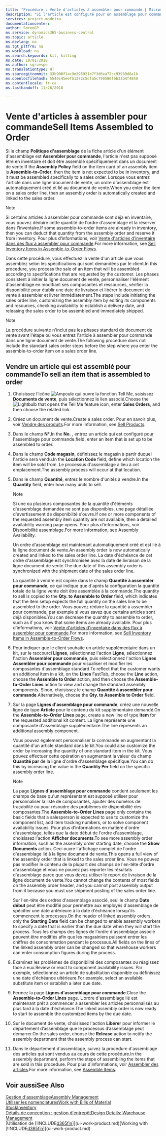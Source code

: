```yaml
---
title: "Procédure : Vente d'articles à assembler pour commande | Microsoft Docs"
description: "Si l'article est configuré pour un assemblage pour commande, l'article ne devrait pas être en inventaire, il doit être assemblé spécifiquement pour un document de vente. Lorsque vous entrez l'article dans une ligne document de vente, un ordre d'assemblage est automatiquement créé et lié au document de vente."
services: project-madeira
documentationcenter: 
author: SorenGP
ms.service: dynamics365-business-central
ms.topic: article
ms.devlang: na
ms.tgt_pltfrm: na
ms.workload: na
ms.search.keywords: kit, kitting
ms.date: 10/01/2018
ms.author: sgroespe
ms.translationtype: HT
ms.sourcegitcommit: 33b900f1ac9e295921e7f3d6ea72cc93939d8a1b
ms.openlocfilehash: 5540c45eefb1272c5dfa5c790586f6b33b4f4848
ms.contentlocale: fr-ca
ms.lasthandoff: 11/26/2018

---
```

# <a name="sell-items-assembled-to-order"></a><span data-ttu-id="5a548-104">Vente d'articles à assembler pour commande</span><span class="sxs-lookup"><span data-stu-id="5a548-104">Sell Items Assembled to Order</span></span>
<span data-ttu-id="5a548-105">Si le champ **Politique d'assemblage** de la fiche article d'un élément d'assemblage est **Assembler pour commande**, l'article n'est pas supposé être en inventaire et doit être assemblé spécifiquement dans un document de vente.</span><span class="sxs-lookup"><span data-stu-id="5a548-105">If the **Assembly Policy** field on the item card of an assembly item is **Assemble-to-Order**, then the item is not expected to be in inventory, and it must be assembled specifically to a sales order.</span></span> <span data-ttu-id="5a548-106">Lorsque vous entrez l'article dans une ligne document de vente, un ordre d'assemblage est automatiquement créé et lié au document de vente.</span><span class="sxs-lookup"><span data-stu-id="5a548-106">When you enter the item on a sales order line, then an assembly order is automatically created and linked to the sales order.</span></span>  

> [!NOTE]  
>  <span data-ttu-id="5a548-107">Si certains articles à assembler pour commande sont déjà en inventaire, vous pouvez déduire cette quantité de l'ordre d'assemblage et la réserver dans l'inventaire.</span><span class="sxs-lookup"><span data-stu-id="5a548-107">If some assemble-to-order items are already in inventory, then you can deduct that quantity from the assembly order and reserve it from inventory.</span></span> <span data-ttu-id="5a548-108">Pour plus d’informations, voir [Vente d'articles d'inventaire dans des flux à assembler pour commande](assembly-how-to-sell-assemble-to-order-items-and-inventory-items-together.md).</span><span class="sxs-lookup"><span data-stu-id="5a548-108">For more information, see [Sell Inventory Items in Assemble-to-Order Flows](assembly-how-to-sell-assemble-to-order-items-and-inventory-items-together.md).</span></span>  

<span data-ttu-id="5a548-109">Dans cette procédure, vous effectuez la vente d'un article que vous assemblez selon les spécifications qui sont demandées par le client.</span><span class="sxs-lookup"><span data-stu-id="5a548-109">In this procedure, you process the sale of an item that will be assembled according to specifications that are requested by the customer.</span></span> <span data-ttu-id="5a548-110">Les phases consistent à initier la ligne document de vente, personnaliser l'élément d'assemblage en modifiant ses composantes et ressources, vérifier la disponibilité pour établir une date de livraison et libérer le document de vente à assembler et livrer immédiatement.</span><span class="sxs-lookup"><span data-stu-id="5a548-110">The steps include initiating the sales order line, customizing the assembly item by editing its components and resources, checking availability to establish a delivery date, and releasing the sales order to be assembled and immediately shipped.</span></span>  

> [!NOTE]  
>  <span data-ttu-id="5a548-111">La procédure suivante n'inclut pas les phases standard de document de vente avant l'étape où vous entrez l'article à assembler pour commande dans une ligne document de vente.</span><span class="sxs-lookup"><span data-stu-id="5a548-111">The following procedure does not include the standard sales order steps before the step where you enter the assemble-to-order item on a sales order line.</span></span>  

## <a name="to-sell-an-item-that-is-assembled-to-order"></a><span data-ttu-id="5a548-112">Vendre un article qui est assemblé pour commande</span><span class="sxs-lookup"><span data-stu-id="5a548-112">To sell an item that is assembled to order</span></span>  
1.  <span data-ttu-id="5a548-113">Choisissez l'icône ![Ampoule qui ouvre la fonction Tell Me](media/ui-search/search_small.png "Dites-moi ce que vous voulez faire"), saisissez **Documents de vente**, puis sélectionnez le lien associé.</span><span class="sxs-lookup"><span data-stu-id="5a548-113">Choose the ![Lightbulb that opens the Tell Me feature](media/ui-search/search_small.png "Tell me what you want to do") icon, enter **Sales Orders**, and then choose the related link.</span></span>  
2.  <span data-ttu-id="5a548-114">Créez un document de vente.</span><span class="sxs-lookup"><span data-stu-id="5a548-114">Create a sales order.</span></span> <span data-ttu-id="5a548-115">Pour en savoir plus, voir [Vendre des produits](sales-how-sell-products.md).</span><span class="sxs-lookup"><span data-stu-id="5a548-115">For more information, see [Sell Products](sales-how-sell-products.md).</span></span>  
3.  <span data-ttu-id="5a548-116">Dans le champ **N°**,</span><span class="sxs-lookup"><span data-stu-id="5a548-116">In the **No.**</span></span> <span data-ttu-id="5a548-117">, entrez un article qui est configuré pour l'assemblage pour commande.</span><span class="sxs-lookup"><span data-stu-id="5a548-117">field, enter an item that is set up to be assembled to order.</span></span>  
4.  <span data-ttu-id="5a548-118">Dans le champ **Code magasin**, définissez le magasin à partir duquel l'article sera vendu.</span><span class="sxs-lookup"><span data-stu-id="5a548-118">In the **Location Code** field, define which location the item will be sold from.</span></span> <span data-ttu-id="5a548-119">Le processus d'assemblage a lieu à cet emplacement.</span><span class="sxs-lookup"><span data-stu-id="5a548-119">The assembly process will occur at that location.</span></span>  
5.  <span data-ttu-id="5a548-120">Dans le champ **Quantité**, entrez le nombre d'unités à vendre.</span><span class="sxs-lookup"><span data-stu-id="5a548-120">In the **Quantity** field, enter how many units to sell.</span></span>  

    > [!NOTE]  
    >  <span data-ttu-id="5a548-121">Si une ou plusieurs composantes de la quantité d'éléments d'assemblage demandée ne sont pas disponibles, une page détaillée d'avertissement de disponibilité s'ouvre.</span><span class="sxs-lookup"><span data-stu-id="5a548-121">If one or more components of the requested assembly item quantity are not available, then a detailed availability warning page opens.</span></span> <span data-ttu-id="5a548-122">Pour plus d'informations, voir Disponibilité assemblage.</span><span class="sxs-lookup"><span data-stu-id="5a548-122">For more information, see Assembly Availability.</span></span>  

    <span data-ttu-id="5a548-123">Un ordre d'assemblage est maintenant automatiquement créé et est lié à la ligne document de vente.</span><span class="sxs-lookup"><span data-stu-id="5a548-123">An assembly order is now automatically created and linked to the sales order line.</span></span> <span data-ttu-id="5a548-124">La date d'échéance de cet ordre d'assemblage est synchronisée avec la date de livraison de la ligne document de vente.</span><span class="sxs-lookup"><span data-stu-id="5a548-124">The due date of this assembly order is synchronized with the shipment date of the sales order line.</span></span>  

    <span data-ttu-id="5a548-125">La quantité à vendre est copiée dans le champ **Quantité à assembler pour commande**, ce qui indique que d'après la configuration la quantité totale de la ligne vente doit être assemblée à la commande.</span><span class="sxs-lookup"><span data-stu-id="5a548-125">The quantity to sell is copied to the **Qty. to Assemble to Order** field, which indicates that the item setup expects the full quantity on the sales line to be assembled to the order.</span></span> <span data-ttu-id="5a548-126">Vous pouvez réduire la quantité à assembler pour commande, par exemple si vous savez que certains articles sont déjà disponibles.</span><span class="sxs-lookup"><span data-stu-id="5a548-126">You can decrease the quantity to assemble to order, such as if you know that some items are already available.</span></span> <span data-ttu-id="5a548-127">Pour plus d’informations, voir [Vente d'articles d'inventaire dans des flux à assembler pour commande](assembly-how-to-sell-inventory-items-in-assemble-to-order-flows.md).</span><span class="sxs-lookup"><span data-stu-id="5a548-127">For more information, see [Sell Inventory Items in Assemble-to-Order Flows](assembly-how-to-sell-inventory-items-in-assemble-to-order-flows.md).</span></span>  

6.  <span data-ttu-id="5a548-128">Pour indiquer que le client souhaite un article supplémentaire dans un kit, sur le raccourci **Lignes**, sélectionnez l'action **Ligne**, sélectionnez l'action **Assembler pour commande**, puis sélectionnez l'action **Lignes Assembler pour commande** pour visualiser et modifier les composantes d'assemblage standard.</span><span class="sxs-lookup"><span data-stu-id="5a548-128">To reflect that the customer wants an additional item in a kit, on the **Lines** FastTab, choose the **Line** action, choose the **Assemble to Order** action, and then choose the **Assemble-to-Order Lines** action to view and change the standard assembly components.</span></span> <span data-ttu-id="5a548-129">Sinon, choisissez le champ **Quantité à assembler pour commande**.</span><span class="sxs-lookup"><span data-stu-id="5a548-129">Alternatively, choose the **Qty. to Assemble to Order** field.</span></span>  
7.  <span data-ttu-id="5a548-130">Sur la page **Lignes d'assemblage pour commande**, créez une nouvelle ligne de type **Article** pour le contenu du kit supplémentaire demandé.</span><span class="sxs-lookup"><span data-stu-id="5a548-130">On the **Assemble-to-Order Lines** page, create a new line of type **Item** for the requested additional kit content.</span></span> <span data-ttu-id="5a548-131">La ligne représente une composante d'assemblage supplémentaire.</span><span class="sxs-lookup"><span data-stu-id="5a548-131">The line represents an additional assembly component.</span></span>  

    <span data-ttu-id="5a548-132">Vous pouvez également personnaliser la commande en augmentant la quantité d'un article standard dans le kit.</span><span class="sxs-lookup"><span data-stu-id="5a548-132">You could also customize the order by increasing the quantity of one standard item in the kit.</span></span> <span data-ttu-id="5a548-133">Vous pouvez effectuer cette opération en augmentant la valeur du champ **Quantité par** de la ligne d'ordre d'assemblage spécifique.</span><span class="sxs-lookup"><span data-stu-id="5a548-133">You can do this by increasing the value in the **Quantity Per** field on the specific assembly order line.</span></span>  

    > [!NOTE]  
    >  <span data-ttu-id="5a548-134">La page **Lignes d'assemblage pour commande** contient seulement les champs de base qu'un représentant est supposé utiliser pour personnaliser la liste de composantes, ajouter des numéros de traçabilité ou pour résoudre des problèmes de disponibilité des composantes.</span><span class="sxs-lookup"><span data-stu-id="5a548-134">The **Assemble-to-Order Lines** page only contains the basic fields that a salesperson is expected to use to customize the component list, add item tracking numbers, or to solve component availability issues.</span></span> <span data-ttu-id="5a548-135">Pour plus d'informations en matière d'ordre d'assemblage, telles que la date début de l'ordre d'assemblage, choisissez l'action **Afficher documents**.</span><span class="sxs-lookup"><span data-stu-id="5a548-135">To see more assembly order information, such as the assembly order starting date, choose the **Show Documents** action.</span></span> <span data-ttu-id="5a548-136">Ceci ouvre l'affichage complet de l'ordre d'assemblage lié à la ligne document de vente.</span><span class="sxs-lookup"><span data-stu-id="5a548-136">This opens a full view of the assembly order that is linked to the sales order line.</span></span> <span data-ttu-id="5a548-137">Vous ne pouvez pas modifier le contenu de la plupart des champs de l'en-tête d'ordre d'assemblage et vous ne pouvez pas reporter les résultats d'assemblage parce que vous devez utiliser le report de livraison de la ligne document de vente.</span><span class="sxs-lookup"><span data-stu-id="5a548-137">You cannot change the contents of most fields on the assembly order header, and you cannot post assembly output from it because you must use shipment posting of the sales order line.</span></span>  
    >   
    >  <span data-ttu-id="5a548-138">Sur l'en-tête des ordres d'assemblage associé, seul le champ **Date début** peut être modifié pour permettre aux employés d'assemblage de spécifier une date antérieure à la date d'échéance lorsqu'ils commencent le processus.</span><span class="sxs-lookup"><span data-stu-id="5a548-138">On the header of linked assembly orders, only the **Starting Date** field can be changed to enable assembly workers to specify a date that is earlier than the due date when they will start the process.</span></span> <span data-ttu-id="5a548-139">Tous les champs des lignes de l'ordre d'assemblage associé peuvent être modifiés afin que les magasiniers puissent entrer les chiffres de consommation pendant le processus.</span><span class="sxs-lookup"><span data-stu-id="5a548-139">All fields on the lines of the linked assembly order can be changed so that warehouse workers can enter consumption figures during the process.</span></span>  

8.  <span data-ttu-id="5a548-140">Examinez les problèmes de disponibilité des composantes ou réagissez face à eux.</span><span class="sxs-lookup"><span data-stu-id="5a548-140">Review or react to component availability issues.</span></span> <span data-ttu-id="5a548-141">Par exemple, sélectionnez un article de substitution disponible ou définissez une date d'échéance ultérieure.</span><span class="sxs-lookup"><span data-stu-id="5a548-141">For example, select an available substitute item or establish a later due date.</span></span>  
9. <span data-ttu-id="5a548-142">Fermez la page **Lignes d'assemblage pour commande**.</span><span class="sxs-lookup"><span data-stu-id="5a548-142">Close the **Assemble-to-Order Lines** page.</span></span> <span data-ttu-id="5a548-143">L'ordre d'assemblage lié est maintenant prêt à commencer à assembler les articles personnalisés au plus tard à la date d'échéance.</span><span class="sxs-lookup"><span data-stu-id="5a548-143">The linked assembly order is now ready to start to assemble the customized items by the due date.</span></span>  
10. <span data-ttu-id="5a548-144">Sur le document de vente, choisissez l'action **Libérer** pour informer le département d’assemblage que le processus d’assemblage peut démarrer.</span><span class="sxs-lookup"><span data-stu-id="5a548-144">On the sales order, choose the **Release** action to notify the assembly department that the assembly process can start.</span></span>  
11. <span data-ttu-id="5a548-145">Dans le département d'assemblage, suivez la procédure d'assemblage des articles qui sont vendus au cours de cette procédure.</span><span class="sxs-lookup"><span data-stu-id="5a548-145">In the assembly department, perform the steps of assembling the items that are sold in this procedure.</span></span> <span data-ttu-id="5a548-146">Pour plus d'informations, voir [Assembler des articles](assembly-how-to-assemble-items.md).</span><span class="sxs-lookup"><span data-stu-id="5a548-146">For more information, see [Assemble Items](assembly-how-to-assemble-items.md).</span></span>  

## <a name="see-also"></a><span data-ttu-id="5a548-147">Voir aussi</span><span class="sxs-lookup"><span data-stu-id="5a548-147">See Also</span></span>  
[<span data-ttu-id="5a548-148">Gestion d'assemblage</span><span class="sxs-lookup"><span data-stu-id="5a548-148">Assembly Management</span></span>](assembly-assemble-items.md)  
[<span data-ttu-id="5a548-149">Utiliser les nomenclatures</span><span class="sxs-lookup"><span data-stu-id="5a548-149">Work with Bills of Material</span></span>](inventory-how-work-BOMs.md)  
[<span data-ttu-id="5a548-150">Stock</span><span class="sxs-lookup"><span data-stu-id="5a548-150">Inventory</span></span>](inventory-manage-inventory.md)  
[<span data-ttu-id="5a548-151">Détails de conception : gestion d'entrepôt</span><span class="sxs-lookup"><span data-stu-id="5a548-151">Design Details: Warehouse Management</span></span>](design-details-warehouse-management.md)  
<span data-ttu-id="5a548-152">[Utilisation de [!INCLUDE[d365fin](includes/d365fin_md.md)]](ui-work-product.md)</span><span class="sxs-lookup"><span data-stu-id="5a548-152">[Working with [!INCLUDE[d365fin](includes/d365fin_md.md)]](ui-work-product.md)</span></span>

